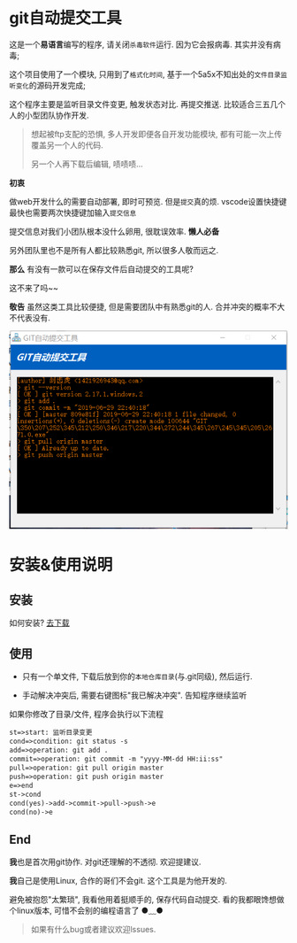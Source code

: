 # git自动提交工具



这是一个**易语言**编写的程序, 请关闭`杀毒软件`运行.  因为它会报病毒. 其实并没有病毒;



这个项目使用了一个模块, 只用到了`格式化时间`, 基于一个5a5x不知出处的`文件目录监听变化`的源码开发完成;



这个程序主要是监听目录文件变更, 触发状态对比.  再提交推送.   比较适合三五几个人的小型团队协作开发.  





> 想起被ftp支配的恐惧, 多人开发即便各自开发功能模块,  都有可能一次上传覆盖另一个人的代码.  
>
> 另一个人再下载后编辑,  啧啧啧...   



**初衷**

做web开发什么的需要自动部署, 即时可预览. 但是`提交`真的烦.   vscode设置快捷键最快也需要两次快捷键加输入`提交信息`  



提交信息对我们小团队根本没什么卵用,  很耽误效率.   **懒人必备**



另外团队里也不是所有人都比较熟悉git, 所以很多人敬而远之.



**那么** 有没有一款可以在保存文件后自动提交的工具呢?



这不来了吗~~



**敬告** 虽然这类工具比较便捷, 但是需要团队中有熟悉git的人.  合并冲突的概率不大不代表没有.  

![界面](source/img.png)





# 安装&使用说明

## 安装

如何安装? [去下载](https://github.com/edk24/git_automatic_commit/releases/latest)





## 使用

- 只有一个单文件, 下载后放到你的`本地仓库目录`(与.git同级), 然后运行.

- 手动解决冲突后, 需要右键图标"我已解决冲突". 告知程序继续监听





如果你修改了目录/文件,  程序会执行以下流程

```flow
st=>start: 监听目录变更
cond=>condition: git status -s
add=>operation: git add .
commit=>operation: git commit -m "yyyy-MM-dd HH:ii:ss"
pull=>operation: git pull origin master
push=>operation: git push origin master
e=>end
st->cond
cond(yes)->add->commit->pull->push->e
cond(no)->e

```



## End

**我**也是首次用git协作.  对git还理解的不透彻.  欢迎提建议.



**我**自己是使用Linux, 合作的哥们不会git.  这个工具是为他开发的.   



避免被抱怨"太繁琐",  我看他用着挺顺手的,  保存代码自动提交.   看的我都眼馋想做个linux版本, 可惜不会别的编程语言了 ●﹏●



> 如果有什么bug或者建议欢迎lssues.



